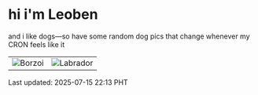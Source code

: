 # hi i'm Leoben

and i like dogs—so have some random dog pics that change whenever my CRON feels like it

|  |  |
|--------|----------|
| ![Borzoi](https://random-dog-vercel.vercel.app/api/random-borzoi?v=1752588835) | ![Labrador](https://random-dog-vercel.vercel.app/api/random-labrador?v=1752588835) |

Last updated: 2025-07-15 22:13 PHT

